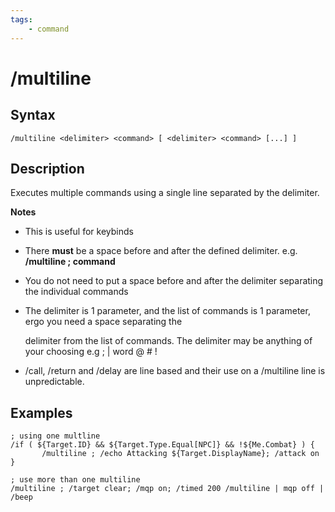 ```yaml
---
tags:
    - command
---
```

# /multiline

## Syntax
<!--cmd-syntax-start-->
```eqcommand
/multiline <delimiter> <command> [ <delimiter> <command> [...] ]
```
<!--cmd-syntax-end-->

## Description
<!--cmd-desc-start-->
Executes multiple commands using a single line separated by the delimiter.
<!--cmd-desc-end-->
**Notes**

* This is useful for keybinds
* There **must** be a space before and after the defined delimiter. e.g. **/multiline ; command**
* You do not need to put a space before and after the delimiter separating the individual commands
*   The delimiter is 1 parameter, and the list of commands is 1 parameter, ergo you need a space separating the

    delimiter from the list of commands. The delimiter may be anything of your choosing e.g ; | word @ # !&#x20;
* /call, /return and /delay are line based and their use on a /multiline line is unpredictable.

## Examples

```
; using one multline
/if ( ${Target.ID} && ${Target.Type.Equal[NPC]} && !${Me.Combat} ) {
       /multiline ; /echo Attacking ${Target.DisplayName}; /attack on
}

; use more than one multiline
/multiline ; /target clear; /mqp on; /timed 200 /multiline | mqp off | /beep
```

